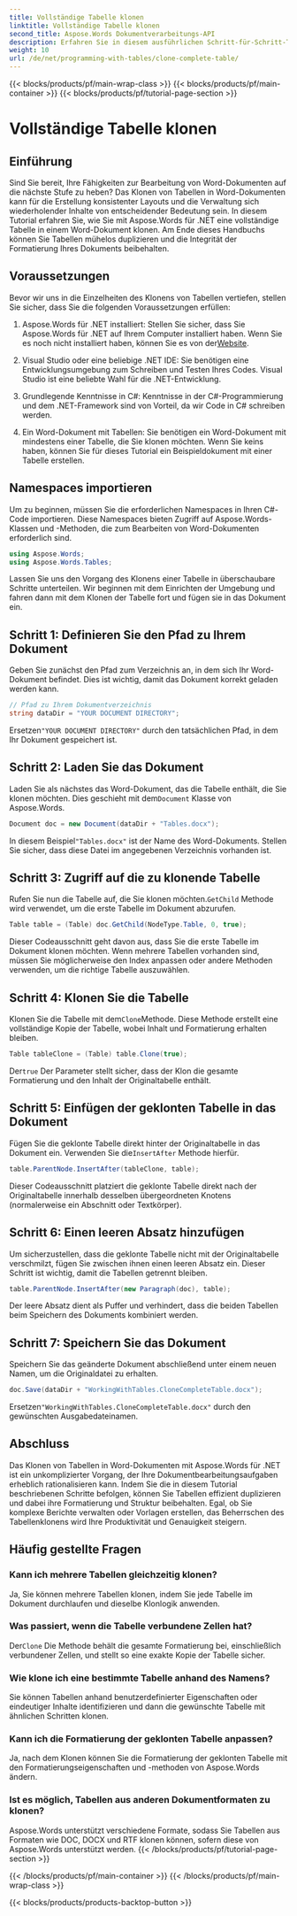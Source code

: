 ```yaml
---
title: Vollständige Tabelle klonen
linktitle: Vollständige Tabelle klonen
second_title: Aspose.Words Dokumentverarbeitungs-API
description: Erfahren Sie in diesem ausführlichen Schritt-für-Schritt-Tutorial, wie Sie mit Aspose.Words für .NET vollständige Tabellen in Word-Dokumenten klonen.
weight: 10
url: /de/net/programming-with-tables/clone-complete-table/
---
```


{{< blocks/products/pf/main-wrap-class >}}
{{< blocks/products/pf/main-container >}}
{{< blocks/products/pf/tutorial-page-section >}}

# Vollständige Tabelle klonen

## Einführung

Sind Sie bereit, Ihre Fähigkeiten zur Bearbeitung von Word-Dokumenten auf die nächste Stufe zu heben? Das Klonen von Tabellen in Word-Dokumenten kann für die Erstellung konsistenter Layouts und die Verwaltung sich wiederholender Inhalte von entscheidender Bedeutung sein. In diesem Tutorial erfahren Sie, wie Sie mit Aspose.Words für .NET eine vollständige Tabelle in einem Word-Dokument klonen. Am Ende dieses Handbuchs können Sie Tabellen mühelos duplizieren und die Integrität der Formatierung Ihres Dokuments beibehalten.

## Voraussetzungen

Bevor wir uns in die Einzelheiten des Klonens von Tabellen vertiefen, stellen Sie sicher, dass Sie die folgenden Voraussetzungen erfüllen:

1. Aspose.Words für .NET installiert: Stellen Sie sicher, dass Sie Aspose.Words für .NET auf Ihrem Computer installiert haben. Wenn Sie es noch nicht installiert haben, können Sie es von der[Website](https://releases.aspose.com/words/net/).

2. Visual Studio oder eine beliebige .NET IDE: Sie benötigen eine Entwicklungsumgebung zum Schreiben und Testen Ihres Codes. Visual Studio ist eine beliebte Wahl für die .NET-Entwicklung.

3. Grundlegende Kenntnisse in C#: Kenntnisse in der C#-Programmierung und dem .NET-Framework sind von Vorteil, da wir Code in C# schreiben werden.

4. Ein Word-Dokument mit Tabellen: Sie benötigen ein Word-Dokument mit mindestens einer Tabelle, die Sie klonen möchten. Wenn Sie keins haben, können Sie für dieses Tutorial ein Beispieldokument mit einer Tabelle erstellen.

## Namespaces importieren

Um zu beginnen, müssen Sie die erforderlichen Namespaces in Ihren C#-Code importieren. Diese Namespaces bieten Zugriff auf Aspose.Words-Klassen und -Methoden, die zum Bearbeiten von Word-Dokumenten erforderlich sind.

```csharp
using Aspose.Words;
using Aspose.Words.Tables;
```

Lassen Sie uns den Vorgang des Klonens einer Tabelle in überschaubare Schritte unterteilen. Wir beginnen mit dem Einrichten der Umgebung und fahren dann mit dem Klonen der Tabelle fort und fügen sie in das Dokument ein.

## Schritt 1: Definieren Sie den Pfad zu Ihrem Dokument

Geben Sie zunächst den Pfad zum Verzeichnis an, in dem sich Ihr Word-Dokument befindet. Dies ist wichtig, damit das Dokument korrekt geladen werden kann.

```csharp
// Pfad zu Ihrem Dokumentverzeichnis
string dataDir = "YOUR DOCUMENT DIRECTORY";
```

 Ersetzen`"YOUR DOCUMENT DIRECTORY"` durch den tatsächlichen Pfad, in dem Ihr Dokument gespeichert ist.

## Schritt 2: Laden Sie das Dokument

 Laden Sie als nächstes das Word-Dokument, das die Tabelle enthält, die Sie klonen möchten. Dies geschieht mit dem`Document` Klasse von Aspose.Words.

```csharp
Document doc = new Document(dataDir + "Tables.docx");
```

 In diesem Beispiel`"Tables.docx"` ist der Name des Word-Dokuments. Stellen Sie sicher, dass diese Datei im angegebenen Verzeichnis vorhanden ist.

## Schritt 3: Zugriff auf die zu klonende Tabelle

 Rufen Sie nun die Tabelle auf, die Sie klonen möchten.`GetChild` Methode wird verwendet, um die erste Tabelle im Dokument abzurufen.

```csharp
Table table = (Table) doc.GetChild(NodeType.Table, 0, true);
```

Dieser Codeausschnitt geht davon aus, dass Sie die erste Tabelle im Dokument klonen möchten. Wenn mehrere Tabellen vorhanden sind, müssen Sie möglicherweise den Index anpassen oder andere Methoden verwenden, um die richtige Tabelle auszuwählen.

## Schritt 4: Klonen Sie die Tabelle

 Klonen Sie die Tabelle mit dem`Clone`Methode. Diese Methode erstellt eine vollständige Kopie der Tabelle, wobei Inhalt und Formatierung erhalten bleiben.

```csharp
Table tableClone = (Table) table.Clone(true);
```

 Der`true` Der Parameter stellt sicher, dass der Klon die gesamte Formatierung und den Inhalt der Originaltabelle enthält.

## Schritt 5: Einfügen der geklonten Tabelle in das Dokument

 Fügen Sie die geklonte Tabelle direkt hinter der Originaltabelle in das Dokument ein. Verwenden Sie die`InsertAfter` Methode hierfür.

```csharp
table.ParentNode.InsertAfter(tableClone, table);
```

Dieser Codeausschnitt platziert die geklonte Tabelle direkt nach der Originaltabelle innerhalb desselben übergeordneten Knotens (normalerweise ein Abschnitt oder Textkörper).

## Schritt 6: Einen leeren Absatz hinzufügen

Um sicherzustellen, dass die geklonte Tabelle nicht mit der Originaltabelle verschmilzt, fügen Sie zwischen ihnen einen leeren Absatz ein. Dieser Schritt ist wichtig, damit die Tabellen getrennt bleiben.

```csharp
table.ParentNode.InsertAfter(new Paragraph(doc), table);
```

Der leere Absatz dient als Puffer und verhindert, dass die beiden Tabellen beim Speichern des Dokuments kombiniert werden.

## Schritt 7: Speichern Sie das Dokument

Speichern Sie das geänderte Dokument abschließend unter einem neuen Namen, um die Originaldatei zu erhalten.

```csharp
doc.Save(dataDir + "WorkingWithTables.CloneCompleteTable.docx");
```

 Ersetzen`"WorkingWithTables.CloneCompleteTable.docx"` durch den gewünschten Ausgabedateinamen.

## Abschluss

Das Klonen von Tabellen in Word-Dokumenten mit Aspose.Words für .NET ist ein unkomplizierter Vorgang, der Ihre Dokumentbearbeitungsaufgaben erheblich rationalisieren kann. Indem Sie die in diesem Tutorial beschriebenen Schritte befolgen, können Sie Tabellen effizient duplizieren und dabei ihre Formatierung und Struktur beibehalten. Egal, ob Sie komplexe Berichte verwalten oder Vorlagen erstellen, das Beherrschen des Tabellenklonens wird Ihre Produktivität und Genauigkeit steigern.

## Häufig gestellte Fragen

### Kann ich mehrere Tabellen gleichzeitig klonen?
Ja, Sie können mehrere Tabellen klonen, indem Sie jede Tabelle im Dokument durchlaufen und dieselbe Klonlogik anwenden.

### Was passiert, wenn die Tabelle verbundene Zellen hat?
 Der`Clone` Die Methode behält die gesamte Formatierung bei, einschließlich verbundener Zellen, und stellt so eine exakte Kopie der Tabelle sicher.

### Wie klone ich eine bestimmte Tabelle anhand des Namens?
Sie können Tabellen anhand benutzerdefinierter Eigenschaften oder eindeutiger Inhalte identifizieren und dann die gewünschte Tabelle mit ähnlichen Schritten klonen.

### Kann ich die Formatierung der geklonten Tabelle anpassen?
Ja, nach dem Klonen können Sie die Formatierung der geklonten Tabelle mit den Formatierungseigenschaften und -methoden von Aspose.Words ändern.

### Ist es möglich, Tabellen aus anderen Dokumentformaten zu klonen?
Aspose.Words unterstützt verschiedene Formate, sodass Sie Tabellen aus Formaten wie DOC, DOCX und RTF klonen können, sofern diese von Aspose.Words unterstützt werden.
{{< /blocks/products/pf/tutorial-page-section >}}

{{< /blocks/products/pf/main-container >}}
{{< /blocks/products/pf/main-wrap-class >}}

{{< blocks/products/products-backtop-button >}}
